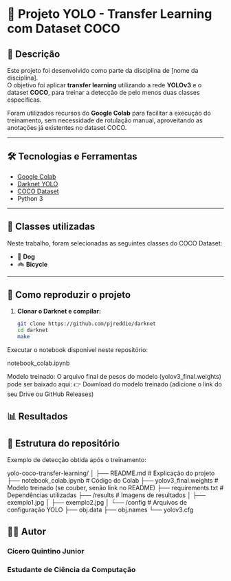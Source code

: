# 🚀 Projeto YOLO - Transfer Learning com Dataset COCO

## 📌 Descrição
Este projeto foi desenvolvido como parte da disciplina de [nome da disciplina].  
O objetivo foi aplicar **transfer learning** utilizando a rede **YOLOv3** e o dataset **COCO**, para treinar a detecção de pelo menos duas classes específicas.

Foram utilizados recursos do **Google Colab** para facilitar a execução do treinamento, sem necessidade de rotulação manual, aproveitando as anotações já existentes no dataset COCO.

---

## 🛠️ Tecnologias e Ferramentas
- [Google Colab](https://colab.research.google.com/)
- [Darknet YOLO](https://pjreddie.com/darknet/yolo/)
- [COCO Dataset](https://cocodataset.org/)
- Python 3

---

## 🧪 Classes utilizadas
Neste trabalho, foram selecionadas as seguintes classes do COCO Dataset:
- 🐶 **Dog**
- 🚲 **Bicycle**

---

## 🔧 Como reproduzir o projeto

1. **Clonar o Darknet e compilar:**
   ```bash
   git clone https://github.com/pjreddie/darknet
   cd darknet
   make
Executar o notebook disponível neste repositório:

notebook_colab.ipynb

Modelo treinado:
O arquivo final de pesos do modelo (yolov3_final.weights) pode ser baixado aqui:
👉 Download do modelo treinado
 (adicione o link do seu Drive ou GitHub Releases)

## 📊 Resultados

## 📂 Estrutura do repositório

Exemplo de detecção obtida após o treinamento:

yolo-coco-transfer-learning/
│
├── README.md                # Explicação do projeto
├── notebook_colab.ipynb     # Código do Colab
├── yolov3_final.weights     # Modelo treinado (se couber, senão link no README)
├── requirements.txt         # Dependências utilizadas
├── /results                 # Imagens de resultados
│   ├── exemplo1.jpg
│   ├── exemplo2.jpg
│
└── /config                  # Arquivos de configuração YOLO
    ├── obj.data
    ├── obj.names
    └── yolov3.cfg

## 👨‍💻 Autor

 ### Cícero Quintino Junior
### Estudante de Ciência da Computação
